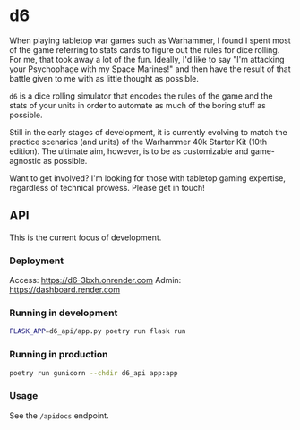 # d6

When playing tabletop war games such as Warhammer, I found I spent most of the game referring to stats cards to figure out the rules for dice rolling.
For me, that took away a lot of the fun. Ideally, I'd like to say "I'm attacking your Psychophage with my Space Marines!" and then have the result of that battle given to me with as little thought as possible.

`d6` is a dice rolling simulator that encodes the rules of the game and the stats of your units in order to automate as much of the boring stuff as possible.

Still in the early stages of development, it is currently evolving to match the practice scenarios (and units) of the Warhammer 40k Starter Kit (10th edition). The ultimate aim, however, is to be as customizable and game-agnostic as possible.

Want to get involved? I'm looking for those with tabletop gaming expertise, regardless of technical prowess. Please get in touch!

## API

This is the current focus of development.

### Deployment

Access: <https://d6-3bxh.onrender.com>
Admin: <https://dashboard.render.com>

### Running in development

```bash
FLASK_APP=d6_api/app.py poetry run flask run
```

### Running in production

```bash
poetry run gunicorn --chdir d6_api app:app
```

### Usage

See the `/apidocs` endpoint.
